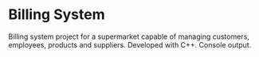 # Billing System
Billing system project for a supermarket capable of managing customers, employees, products and suppliers.
Developed with C++.
Console output.
